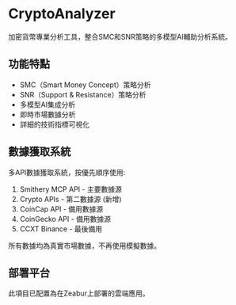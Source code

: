 # CryptoAnalyzer

加密貨幣專業分析工具，整合SMC和SNR策略的多模型AI輔助分析系統。

## 功能特點

- SMC（Smart Money Concept）策略分析
- SNR（Support & Resistance）策略分析
- 多模型AI集成分析
- 即時市場數據分析
- 詳細的技術指標可視化

## 數據獲取系統

多API數據獲取系統，按優先順序使用:
1. Smithery MCP API - 主要數據源
2. Crypto APIs - 第二數據源 (新增)
3. CoinCap API - 備用數據源
4. CoinGecko API - 備用數據源
5. CCXT Binance - 最後備用

所有數據均為真實市場數據，不再使用模擬數據。

## 部署平台

此項目已配置為在Zeabur上部署的雲端應用。 